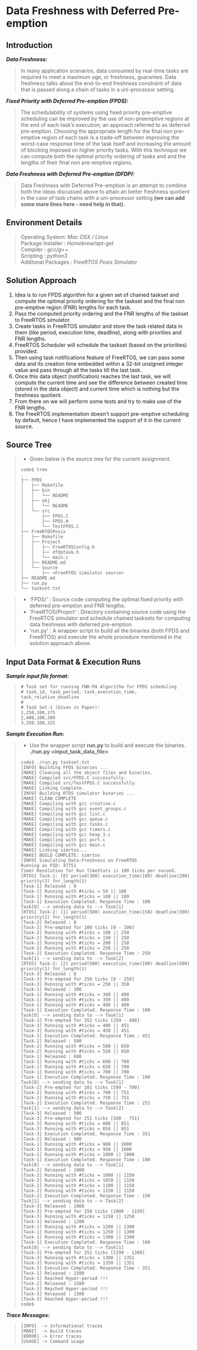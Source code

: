 
# Data Freshness with Deferred Pre-emption

## Introduction
**_Data Freshness:_**
> In many application scenarios, data consumed by real-time tasks are required to meet a maximum age, or freshness, guarantee. Data freshness talks about the end-to-end freshness constraint of data that is passed along a chain of tasks in a uni-processor setting.

**_Fixed Priority with Deferred Pre-emption (FPDS):_**
> The schedulability of systems using fixed priority pre-emptive scheduling can be improved by the use of non-preemptive regions at the end of each task’s execution; an approach referred to as deferred pre-emption. Choosing the appropriate length for the final non pre-emptive region of each task is a trade-off between improving the worst-case response time of the task itself and increasing the amount of blocking imposed on higher priority tasks. With this technique we can compute both the optimal priority ordering of tasks and and the lengths of their final non pre-emptive regions.

**_Data Freshness with Deferred Pre-emption (DFDP):_**
> Data Freshness with Deferred Pre-emption  is an attempt to combine both the ideas discussed above to attain an better freshness quotient in the case of task chains with a uni-processor setting **(we can add some more lines here - need help in that).**

## Environment Details
> Operating System:  _Mac OSX / Linux_  
> Package Installer : _Homebrew/apt-get_  
> Compiler : _gcc/g++_  
> Scripting : _python3_  
> Additonal Packages : _FreeRTOS Posix Simulator_  

## Solution Approach

 1. Idea is to run FPDS algorithm for a given set of chained taskset and compute the optimal priority ordering for the taskset and the final non pre-emptive region (FNR) lengths for each task.
 2. Pass the computed priority ordering and the FNR lengths of the taskset to FreeRTOS simulator.
 3. Create tasks in FreeRTOS simulator and store the task related data in them (like period, execution time, deadline), along with priorities and FNR lengths.
 4. FreeRTOS Scheduler will schedule the taskset (based on the priorities) provided.
 5. Then using task notifications feature of FreeRTOS, we can pass some data and its creation time embedded within a 32-bit unsigned integer value and pass through all the tasks till the last task.
 6. Once this data object (notification) reaches the last task, we will compute the current time and see the difference between created time (stored in the data object) and current time which is nothing but the freshness quotient.
 7. From there on we will perform some tests and try to make use of the FNR lengths.
 8. The FreeRTOS implementation doesn't support pre-emptive scheduling by default, hence I have implemented the support of it in the current source.

## Source Tree
>- Given below is the source tree for the current assignment.
>```
> code$ tree
> .
> ├── FPDS
> │   ├── Makefile
> │   ├── bin
> │   │   └── README
> │   ├── obj
> │   │   └── README
> │   └── src
> │       ├── FPDS.C
> │       ├── FPDS.H
> │       └── TestFPDS.C
> ├── FreeRTOSPosix
> │   ├── Makefile
> │   ├── Project
> │   │   ├── FreeRTOSConfig.h
> │   │   ├── dfdptask.h
> │   │   └── main.c
> │   ├── README.md
> │   └── Source
> │       ├── <FreeRTOS simulator source>
> ├── README.md
> ├── run.py
> └── taskset.txt

>- 'FPDS/' : Source code computing the optimal fixed priority with deferred pre-emption and FNR lengths.
>- 'FreeRTOS/Project' : Directory containing source code using the FreeRTOS simulator and schedule chained tasksets for computing data freshness with deferred pre-emption.
>- 'run.py' : A wrapper script to build all the binaries (both FPDS and FreeRTOS) and execute the whole procedure mentioned in the solution approach above.

## Input Data Format & Execution Runs

**_Sample input file format:_**
>```
> # Task set for running FNR-PA Algorithm for FPDS scheduling
> # task_id, task_period, task_execution_time, task_relative_deadline
> #
> # Task Set-1 (Given in Paper):
> 1,250,100,175
> 2,400,100,300
> 3,350,100,325
>```

**_Sample Execution Run:_**
>- Use the wrapper script **run.py** to build and execute the binaries.
> **./run.py <input_task_data_file\>**
>
>```
> code$ ./run.py taskset.txt
> [INFO] Building FPDS binaries ...
> [MAKE] Cleaning all the object files and binaries.
> [MAKE] Compiled src/FPDS.C successfully.
> [MAKE] Compiled src/TestFPDS.C successfully.
> [MAKE] Linking Complete.
> [INFO] Building RTOS simulator binaries ...
> [MAKE] CLEAN COMPLETE
> [MAKE] Compiling with gcc croutine.c
> [MAKE] Compiling with gcc event_groups.c
> [MAKE] Compiling with gcc list.c
> [MAKE] Compiling with gcc queue.c
> [MAKE] Compiling with gcc tasks.c
> [MAKE] Compiling with gcc timers.c
> [MAKE] Compiling with gcc heap_3.c
> [MAKE] Compiling with gcc port.c
> [MAKE] Compiling with gcc main.c
> [MAKE] Linking simrtos...
> [MAKE] BUILD COMPLETE: simrtos
> [INFO] Simulating Data-Freshness on FreeRTOS
> Running as PID: 47751
> Timer Resolution for Run TimeStats is 100 ticks per second.
> [RTOS] Task-1: [0] period(300) execution_time(100) deadline(200) priority(3) fnr_length(1)
> [Task-1] Released : 0
> [Task-1] Running with #ticks = 50 || 100
> [Task-1] Running with #ticks = 100 || 100
> [Task-1] Execution Completed. Response Time : 100
> Task[0] --> sending data to --> Task[1]
> [RTOS] Task-2: [1] period(500) execution_time(150) deadline(300) priority(2) fnr_length(1)
> [Task-2] Released : 0
> [Task-2] Pre-empted for 100 ticks [0 - 100]
> [Task-2] Running with #ticks = 100 || 250
> [Task-2] Running with #ticks = 150 || 250
> [Task-2] Running with #ticks = 200 || 250
> [Task-2] Running with #ticks = 250 || 250
> [Task-2] Execution Completed. Response Time : 250
> Task[1] --> sending data to --> Task[2]
> [RTOS] Task-3: [2] period(500) execution_time(100) deadline(500) priority(1) fnr_length(1)
> [Task-3] Released : 0
> [Task-3] Pre-empted for 250 ticks [0 - 250]
> [Task-3] Running with #ticks = 250 || 350
> [Task-1] Released : 300
> [Task-1] Running with #ticks = 300 || 400
> [Task-1] Running with #ticks = 350 || 400
> [Task-1] Running with #ticks = 400 || 400
> [Task-1] Execution Completed. Response Time : 100
> Task[0] --> sending data to --> Task[1]
> [Task-3] Pre-empted for 351 ticks [299 - 400]
> [Task-3] Running with #ticks = 400 || 451
> [Task-3] Running with #ticks = 450 || 451
> [Task-3] Execution Completed. Response Time : 451
> [Task-2] Released : 500
> [Task-2] Running with #ticks = 500 || 650
> [Task-2] Running with #ticks = 550 || 650
> [Task-1] Released : 600
> [Task-1] Running with #ticks = 600 || 700
> [Task-1] Running with #ticks = 650 || 700
> [Task-1] Running with #ticks = 700 || 700
> [Task-1] Execution Completed. Response Time : 100
> Task[0] --> sending data to --> Task[1]
> [Task-2] Pre-empted for 101 ticks [599 - 700]
> [Task-2] Running with #ticks = 700 || 751
> [Task-2] Running with #ticks = 750 || 751
> [Task-2] Execution Completed. Response Time : 251
> Task[1] --> sending data to --> Task[2]
> [Task-3] Released : 500
> [Task-3] Pre-empted for 251 ticks [500 - 751]
> [Task-3] Running with #ticks = 800 || 851
> [Task-3] Running with #ticks = 850 || 851
> [Task-3] Execution Completed. Response Time : 351
> [Task-1] Released : 900
> [Task-1] Running with #ticks = 900 || 1000
> [Task-1] Running with #ticks = 950 || 1000
> [Task-1] Running with #ticks = 1000 || 1000
> [Task-1] Execution Completed. Response Time : 100
> Task[0] --> sending data to --> Task[1]
> [Task-2] Released : 1000
> [Task-2] Running with #ticks = 1000 || 1150
> [Task-2] Running with #ticks = 1050 || 1150
> [Task-2] Running with #ticks = 1100 || 1150
> [Task-2] Running with #ticks = 1150 || 1150
> [Task-2] Execution Completed. Response Time : 150
> Task[1] --> sending data to --> Task[2]
> [Task-3] Released : 1000
> [Task-3] Pre-empted for 150 ticks [1000 - 1150]
> [Task-3] Running with #ticks = 1150 || 1250
> [Task-1] Released : 1200
> [Task-1] Running with #ticks = 1200 || 1300
> [Task-1] Running with #ticks = 1250 || 1300
> [Task-1] Running with #ticks = 1300 || 1300
> [Task-1] Execution Completed. Response Time : 100
> Task[0] --> sending data to --> Task[1]
> [Task-3] Pre-empted for 251 ticks [1199 - 1300]
> [Task-3] Running with #ticks = 1300 || 1351
> [Task-3] Running with #ticks = 1350 || 1351
> [Task-3] Execution Completed. Response Time : 351
> [Task-1] Released : 1500
> [Task-1] Reached Hyper-period !!!
> [Task-2] Released : 1500
> [Task-2] Reached Hyper-period !!!
> [Task-3] Released : 1500
> [Task-3] Reached Hyper-period !!!
> code$
>```

**_Trace Messages:_**
>```
> [INFO]  -> Informational traces
> [MAKE]  -> Build traces
> [ERROR] -> Error traces
> [USAGE] -> Command usage
>```
